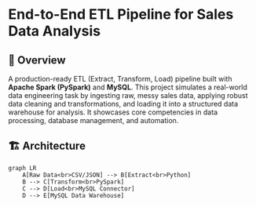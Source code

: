 # End-to-End ETL Pipeline for Sales Data Analysis

## 📖 Overview
A production-ready ETL (Extract, Transform, Load) pipeline built with **Apache Spark (PySpark)** and **MySQL**. This project simulates a real-world data engineering task by ingesting raw, messy sales data, applying robust data cleaning and transformations, and loading it into a structured data warehouse for analysis. It showcases core competencies in data processing, database management, and automation.

## 🏗️ Architecture
```mermaid
graph LR
    A[Raw Data<br>CSV/JSON] --> B[Extract<br>Python]
    B --> C[Transform<br>PySpark]
    C --> D[Load<br>MySQL Connector]
    D --> E[MySQL Data Warehouse]

